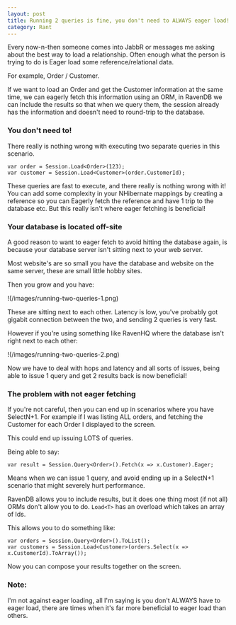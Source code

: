```yaml
---
layout: post
title: Running 2 queries is fine, you don't need to ALWAYS eager load!
category: Rant
---
```


Every now-n-then someone comes into JabbR or messages me asking about the best way to load a relationship. Often enough what the person is trying to do is Eager load some reference/relational data.

For example, Order / Customer.

If we want to load an Order and get the Customer information at the same time, we can eagerly fetch this information using an ORM, in RavenDB we can Include the results so that when we query them, the session already has the information and doesn't need to round-trip to the database.

### You don't need to! ###

There really is nothing wrong with executing two separate queries in this scenario.

    var order = Session.Load<Order>(123); 
    var customer = Session.Load<Customer>(order.CustomerId);

These queries are fast to execute, and there really is nothing wrong with it! You can add some complexity in your NHibernate mappings by creating a reference so you can Eagerly fetch the reference and have 1 trip to the database etc. But this really isn't where eager fetching is beneficial!

### Your database is located off-site ###

A good reason to want to eager fetch to avoid hitting the database again, is because your database server isn't sitting next to your web server.

Most website's are so small you have the database and website on the same server, these are small little hobby sites.

Then you grow and you have:

!(/images/running-two-queries-1.png)

These are sitting next to each other. Latency is low, you've probably got gigabit connection between the two, and sending 2 queries is very fast.

However if you're using something like RavenHQ where the database isn't right next to each other:

!(/images/running-two-queries-2.png)

Now we have to deal with hops and latency and all sorts of issues, being able to issue 1 query and get 2 results back is now beneficial!

### The problem with not eager fetching ###

If you're not careful, then you can end up in scenarios where you have SelectN+1. For example if I was listing ALL orders, and fetching the Customer for each Order I displayed to the screen.

This could end up issuing LOTS of queries.

Being able to say:

    var result = Session.Query<Order>().Fetch(x => x.Customer).Eager;

Means when we can issue 1 query, and avoid ending up in a SelectN+1 scenario that might severely hurt performance.

RavenDB allows you to include results, but it does one thing most (if not all) ORMs don't allow you to do. `Load<T>` has an overload which takes an array of Ids.

This allows you to do something like:

    var orders = Session.Query<Order>().ToList(); 
    var customers = Session.Load<Customer>(orders.Select(x => x.CustomerId).ToArray());

Now you can compose your results together on the screen.

### Note: ###

I'm not against eager loading, all I'm saying is you don't ALWAYS have to eager load, there are times when it's far more beneficial to eager load than others.
